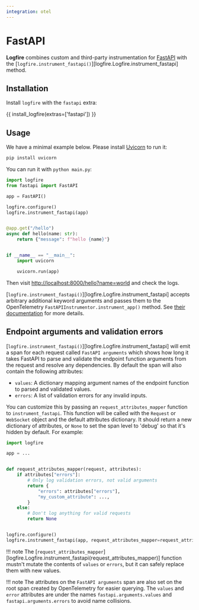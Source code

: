 ```yaml
---
integration: otel
---
```


# FastAPI

**Logfire** combines custom and third-party instrumentation for [FastAPI][fastapi]
with the [`logfire.instrument_fastapi()`][logfire.Logfire.instrument_fastapi] method.

## Installation

Install `logfire` with the `fastapi` extra:

{{ install_logfire(extras=['fastapi']) }}

## Usage

We have a minimal example below. Please install [Uvicorn][uvicorn] to run it:

```bash
pip install uvicorn
```

You can run it with `python main.py`:

```py title="main.py"
import logfire
from fastapi import FastAPI

app = FastAPI()

logfire.configure()
logfire.instrument_fastapi(app)


@app.get("/hello")
async def hello(name: str):
    return {"message": f"hello {name}"}


if __name__ == "__main__":
    import uvicorn

    uvicorn.run(app)
```

Then visit [http://localhost:8000/hello?name=world](http://localhost:8000/hello?name=world) and check the logs.

[`logfire.instrument_fastapi()`][logfire.Logfire.instrument_fastapi] accepts arbitrary additional keyword arguments
and passes them to the OpenTelemetry `FastAPIInstrumentor.instrument_app()` method. See [their documentation][opentelemetry-fastapi] for more details.

## Endpoint arguments and validation errors

[`logfire.instrument_fastapi()`][logfire.Logfire.instrument_fastapi] will emit a span for each request
called `FastAPI arguments` which shows how long it takes FastAPI to parse and validate the endpoint function
arguments from the request and resolve any dependencies.
By default the span will also contain the following attributes:

- `values`: A dictionary mapping argument names of the endpoint function to parsed and validated values.
- `errors`: A list of validation errors for any invalid inputs.

You can customize this by passing an `request_attributes_mapper` function to `instrument_fastapi`. This function will be called
with the `Request` or `WebSocket` object and the default attributes dictionary. It should return a new dictionary of
attributes, or `None` to set the span level to 'debug' so that it's hidden by default. For example:

```py
import logfire

app = ...


def request_attributes_mapper(request, attributes):
    if attributes["errors"]:
        # Only log validation errors, not valid arguments
        return {
            "errors": attributes["errors"],
            "my_custom_attribute": ...,
        }
    else:
        # Don't log anything for valid requests
        return None


logfire.configure()
logfire.instrument_fastapi(app, request_attributes_mapper=request_attributes_mapper)
```

!!! note
    The [`request_attributes_mapper`][logfire.Logfire.instrument_fastapi(request_attributes_mapper)] function mustn't mutate the
    contents of `values` or `errors`, but it can safely replace them with new values.

!!! note
    The attributes on the `FastAPI arguments` span are also set on the root span created by OpenTelemetry for easier querying.
    The `values` and `error` attributes are under the names `fastapi.arguments.values` and `fastapi.arguments.errors` to avoid name collisions.

[fastapi]: https://fastapi.tiangolo.com/
[opentelemetry-asgi]: https://opentelemetry-python-contrib.readthedocs.io/en/latest/instrumentation/asgi/asgi.html
[opentelemetry-fastapi]: https://opentelemetry-python-contrib.readthedocs.io/en/latest/instrumentation/fastapi/fastapi.html
[uvicorn]: https://www.uvicorn.org/
